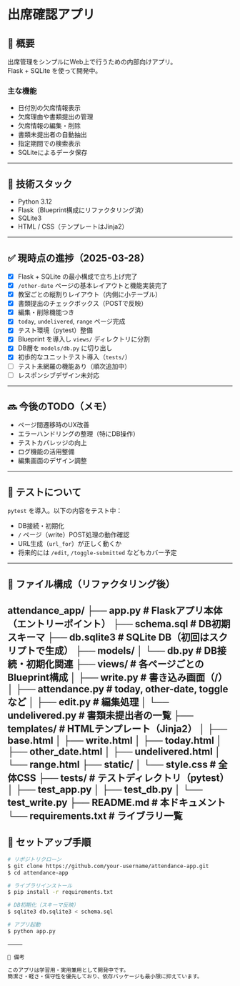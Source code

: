 # 出席確認アプリ

## 🧩 概要
出席管理をシンプルにWeb上で行うための内部向けアプリ。  
Flask + SQLite を使って開発中。

### 主な機能
- 日付別の欠席情報表示
- 欠席理由や書類提出の管理
- 欠席情報の編集・削除
- 書類未提出者の自動抽出
- 指定期間での検索表示
- SQLiteによるデータ保存

---

## 🔧 技術スタック

- Python 3.12
- Flask（Blueprint構成にリファクタリング済）
- SQLite3
- HTML / CSS（テンプレートはJinja2）

---

## ✅ 現時点の進捗（2025-03-28）

- [x] Flask + SQLite の最小構成で立ち上げ完了
- [x] `/other-date` ページの基本レイアウトと機能実装完了
- [x] 教室ごとの縦割りレイアウト（内側に小テーブル）
- [x] 書類提出のチェックボックス（POSTで反映）
- [x] 編集・削除機能つき
- [x] `today`, `undelivered`, `range` ページ完成
- [x] テスト環境（pytest）整備
- [x] Blueprint を導入し `views/` ディレクトリに分割
- [x] DB層を `models/db.py` に切り出し
- [x] 初歩的なユニットテスト導入（`tests/`）
- [ ] テスト未網羅の機能あり（順次追加中）
- [ ] レスポンシブデザイン未対応

---

## 🔜 今後のTODO（メモ）

- ページ間遷移時のUX改善
- エラーハンドリングの整理（特にDB操作）
- テストカバレッジの向上
- ログ機能の活用整備
- 編集画面のデザイン調整

---

## 🧪 テストについて

`pytest` を導入。以下の内容をテスト中：

- DB接続・初期化
- `/` ページ（write）POST処理の動作確認
- URL生成（`url_for`）が正しく動くか
- 将来的には `/edit`, `/toggle-submitted` などもカバー予定

---

## 📁 ファイル構成（リファクタリング後）
attendance_app/
├── app.py                    # Flaskアプリ本体（エントリーポイント）
├── schema.sql                # DB初期スキーマ
├── db.sqlite3                # SQLite DB（初回はスクリプトで生成）
├── models/
│   └── db.py                 # DB接続・初期化関連
├── views/                    # 各ページごとのBlueprint構成
│   ├── write.py              # 書き込み画面（/）
│   ├── attendance.py         # today, other-date, toggleなど
│   ├── edit.py               # 編集処理
│   └── undelivered.py        # 書類未提出者の一覧
├── templates/                # HTMLテンプレート（Jinja2）
│   ├── base.html
│   ├── write.html
│   ├── today.html
│   ├── other_date.html
│   ├── undelivered.html
│   └── range.html
├── static/
│   └── style.css             # 全体CSS
├── tests/                    # テストディレクトリ（pytest）
│   ├── test_app.py
│   ├── test_db.py
│   └── test_write.py
├── README.md                 # 本ドキュメント
└── requirements.txt          # ライブラリ一覧
---

## 🚀 セットアップ手順

```bash
# リポジトリクローン
$ git clone https://github.com/your-username/attendance-app.git
$ cd attendance-app

# ライブラリインストール
$ pip install -r requirements.txt

# DB初期化（スキーマ反映）
$ sqlite3 db.sqlite3 < schema.sql

# アプリ起動
$ python app.py

⸻

📝 備考

このアプリは学習用・実用兼用として開発中です。
簡潔さ・軽さ・保守性を優先しており、依存パッケージも最小限に抑えています。